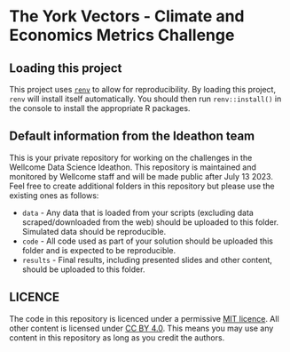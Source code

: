 # The York Vectors - Climate and Economics Metrics Challenge

## Loading this project

This project uses [`renv`](https://rstudio.github.io/renv/articles/collaborating.html) to allow for reproducibility. By loading this project, `renv` will install itself automatically. You should then run `renv::install()` in the console to install the appropriate R packages.

## Default information from the Ideathon team

This is your private repository for working on the challenges in the Wellcome Data Science Ideathon. This repository is maintained and monitored by Wellcome staff and will be made public after July 13 2023. Feel free to create additional folders in this repository but please use the existing ones as follows:

-   `data` - Any data that is loaded from your scripts (excluding data scraped/downloaded from the web) should be uploaded to this folder. Simulated data should be reproducible.
-   `code` - All code used as part of your solution should be uploaded this folder and is expected to be reproducible.
-   `results` - Final results, including presented slides and other content, should be uploaded to this folder.

## LICENCE

The code in this repository is licenced under a permissive [MIT licence](https://opensource.org/licenses/MIT). All other content is licensed under [CC BY 4.0](https://creativecommons.org/licenses/by/4.0/). This means you may use any content in this repository as long as you credit the authors.
